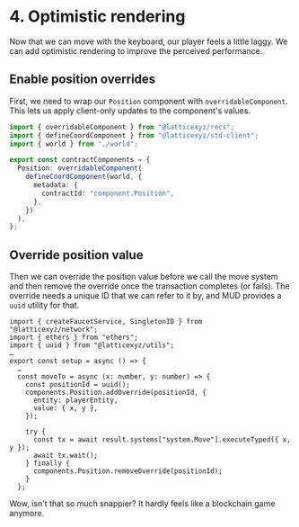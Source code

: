 # 4. Optimistic rendering

Now that we can move with the keyboard, our player feels a little laggy. We can add optimistic rendering to improve the perceived performance.

## Enable position overrides

First, we need to wrap our `Position` component with `overridableComponent`. This lets us apply client-only updates to the component's values.

```ts !#1,6,12 packages/client/src/mud/components.ts
import { overridableComponent } from "@latticexyz/recs";
import { defineCoordComponent } from "@latticexyz/std-client";
import { world } from "./world";

export const contractComponents = {
  Position: overridableComponent(
    defineCoordComponent(world, {
      metadata: {
        contractId: "component.Position",
      },
    })
  ),
};
```

## Override position value

Then we can override the position value before we call the move system and then remove the override once the transaction completes (or fails). The override needs a unique ID that we can refer to it by, and MUD provides a `uuid` utility for that.

```tsx !#3,8-14,17-19 packages/client/src/mud/setup.ts
import { createFaucetService, SingletonID } from "@latticexyz/network";
import { ethers } from "ethers";
import { uuid } from "@latticexyz/utils";
…
export const setup = async () => {
  …
  const moveTo = async (x: number, y: number) => {
    const positionId = uuid();
    components.Position.addOverride(positionId, {
      entity: playerEntity,
      value: { x, y },
    });

    try {
      const tx = await result.systems["system.Move"].executeTyped({ x, y });
      await tx.wait();
    } finally {
      components.Position.removeOverride(positionId);
    }
  };
```

Wow, isn't that so much snappier? It hardly feels like a blockchain game anymore.
